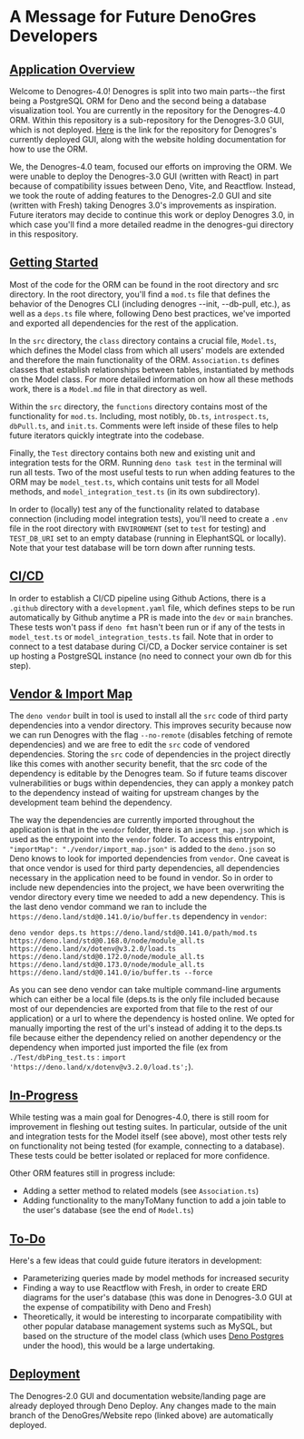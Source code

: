 # A Message for Future DenoGres Developers

## <u>Application Overview</u>

Welcome to Denogres-4.0! Denogres is split into two main parts--the first being
a PostgreSQL ORM for Deno and the second being a database visualization tool.
You are currently in the repository for the Denogres-4.0 ORM. Within this
repository is a sub-repository for the Denogres-3.0 GUI, which is not deployed.
[Here](https://github.com/DenoGres/Website) is the link for the repository for
Denogres's currently deployed GUI, along with the website holding documentation
for how to use the ORM.

We, the Denogres-4.0 team, focused our efforts on improving the ORM. We were
unable to deploy the Denogres-3.0 GUI (written with React) in part because of
compatibility issues between Deno, Vite, and Reactflow. Instead, we took the
route of adding features to the Denogres-2.0 GUI and site (written with Fresh)
taking Denogres 3.0's improvements as inspiration. Future iterators may decide
to continue this work or deploy Denogres 3.0, in which case you'll find a more
detailed readme in the denogres-gui directory in this respository.

## <u>Getting Started</u>

Most of the code for the ORM can be found in the root directory and src
directory. In the root directory, you'll find a `mod.ts` file that defines the
behavior of the Denogres CLI (including denogres --init, --db-pull, etc.), as
well as a `deps.ts` file where, following Deno best practices, we've imported
and exported all dependencies for the rest of the application.

In the `src` directory, the `class` directory contains a crucial file,
`Model.ts`, which defines the Model class from which all users' models are
extended and therefore the main functionality of the ORM. `Association.ts`
defines classes that establish relationships between tables, instantiated by
methods on the Model class. For more detailed information on how all these
methods work, there is a `Model.md` file in that directory as well.

Within the `src` directory, the `functions` directory contains most of the
functionality for `mod.ts`. Including, most notibly, `Db.ts`, `introspect.ts`,
`dbPull.ts`, and `init.ts`. Comments were left inside of these files to help
future iterators quickly integtrate into the codebase.

Finally, the `Test` directory contains both new and existing unit and
integration tests for the ORM. Running `deno task test` in the terminal will run
all tests. Two of the most useful tests to run when adding features to the ORM
may be `model_test.ts`, which contains unit tests for all Model methods, and
`model_integration_test.ts` (in its own subdirectory).

In order to (locally) test any of the functionality related to database
connection (including model integration tests), you'll need to create a `.env`
file in the root directory with `ENVIRONMENT` (set to `test` for testing) and
`TEST_DB_URI` set to an empty database (running in ElephantSQL or locally). Note
that your test database will be torn down after running tests.

## <u>CI/CD</u>

In order to establish a CI/CD pipeline using Github Actions, there is a
`.github` directory with a `development.yaml` file, which defines steps to be
run automatically by Github anytime a PR is made into the `dev` or `main`
branches. These tests won't pass if `deno fmt` hasn't been run or if any of the
tests in `model_test.ts` or `model_integration_tests.ts` fail. Note that in
order to connect to a test database during CI/CD, a Docker service container is
set up hosting a PostgreSQL instance (no need to connect your own db for this
step).

## <u>Vendor & Import Map</u>

The `deno vendor` built in tool is used to install all the `src` code of third
party dependencies into a vendor directory. This improves security because now
we can run Denogres with the flag `--no-remote` (disables fetching of remote
dependencies) and we are free to edit the `src` code of vendored dependencies.
Storing the `src` code of dependencies in the project directly like this comes
with another security benefit, that the src code of the dependency is editable
by the Denogres team. So if future teams discover vulnerabilities or bugs within
dependencies, they can apply a monkey patch to the dependency instead of waiting
for upstream changes by the development team behind the dependency.

The way the dependencies are currently imported throughout the application is
that in the `vendor` folder, there is an `import_map.json` which is used as the
entrypoint into the `vendor` folder. To access this entrypoint,
`"importMap": "./vendor/import_map.json"` is added to the `deno.json` so Deno
knows to look for imported dependencies from `vendor`. One caveat is that once
vendor is used for third party dependencies, all dependencies necessary in the
application need to be found in vendor. So in order to include new dependencies
into the project, we have been overwriting the vendor directory every time we
needed to add a new dependency. This is the last deno vendor command we ran to
include the `https://deno.land/std@0.141.0/io/buffer.ts` dependency in `vendor`:

```
deno vendor deps.ts https://deno.land/std@0.141.0/path/mod.ts https://deno.land/std@0.168.0/node/module_all.ts https://deno.land/x/dotenv@v3.2.0/load.ts https://deno.land/std@0.172.0/node/module_all.ts https://deno.land/std@0.173.0/node/module_all.ts https://deno.land/std@0.141.0/io/buffer.ts --force
```

As you can see deno vendor can take multiple command-line arguments which can
either be a local file (deps.ts is the only file included because most of our
dependencies are exported from that file to the rest of our application) or a
url to where the dependency is hosted online. We opted for manually importing
the rest of the url's instead of adding it to the deps.ts file because either
the dependency relied on another dependency or the dependency when imported just
imported the file (ex from `./Test/dbPing_test.ts` :
`import 'https://deno.land/x/dotenv@v3.2.0/load.ts';`).

## <u>In-Progress</u>

While testing was a main goal for Denogres-4.0, there is still room for
improvement in fleshing out testing suites. In particular, outside of the unit
and integration tests for the Model itself (see above), most other tests rely on
functionality not being tested (for example, connecting to a database). These
tests could be better isolated or replaced for more confidence.

Other ORM features still in progress include:

- Adding a setter method to related models (see `Association.ts`)
- Adding functionality to the manyToMany function to add a join table to the
  user's database (see the end of `Model.ts`)

## <u>To-Do</u>

Here's a few ideas that could guide future iterators in development:

- Parameterizing queries made by model methods for increased security
- Finding a way to use Reactflow with Fresh, in order to create ERD diagrams for
  the user's database (this was done in Denogres-3.0 GUI at the expense of
  compatibility with Deno and Fresh)
- Theoretically, it would be interesting to incorparate compatibility with other
  popular database management systems such as MySQL, but based on the structure
  of the model class (which uses [Deno Postgres](https://deno-postgres.com/#/)
  under the hood), this would be a large undertaking.

## <u>Deployment</u>

The Denogres-2.0 GUI and documentation website/landing page are already deployed
through Deno Deploy. Any changes made to the main branch of the DenoGres/Website
repo (linked above) are automatically deployed.
